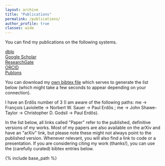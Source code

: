 ```yaml
---
layout: archive
title: "Publications"
permalink: /publications/
author_profile: true
classes: wide
---
```


You can find my publications on the following systems.
  
<a href="https://dblp.org/pid/255/9829.html"><i class="ai ai-fw ai-dblp"></i> dblp</a>   
<a href="https://scholar.google.co.in/citations?user=x5fi0xUAAAAJ&hl=en"><i class="ai ai-fw ai-google-scholar"></i> Google Scholar</a>   
<a href="https://www.researchgate.net/profile/Sourasekhar-Banerjee"><i class="ai ai-fw ai-researchgate"></i> ResearchGate</a>   
<a href="https://orcid.org/0000-0002-3451-2851"><i class="ai ai-fw ai-orcid"></i> ORCID</a>    
<a href="https://publons.com/wos-op/researcher/1445440/sourav-banerjee/"><i class="ai ai-fw ai-publons"></i> Publons</a>     

You can download my [own bibtex file](https://bguedj.github.io/files/bguedj-publications.bib) which serves to generate the list below (which might take a few seconds to appear depending on your connection).

I have an Erd&#x0151;s number of 3 (I am aware of the following paths: me &#8594; François Laviolette &#8594; Norbert W. Sauer &#8594; Paul Erd&#x0151;s ; me &#8594; John Shawe-Taylor &#8594; Christopher D. Godsil &#8594; Paul Erd&#x0151;s).

In the list below, all links called "Paper" refer to the published, definitive versions of my works. Most of my papers are also available on the arXiv and have an "arXiv" link, but please note these might not always point to the published version. Whenever relevant, you will also find a link to code or a presentation. If you are considering citing my work (thanks!), you can use the (carefully curated) bibtex entries below.


<script src="https://bibbase.org/show?bib=https://bguedj.github.io/files/bguedj-publications.bib&jsonp=1&nocache=1&theme=default"></script> 

{% include base_path %}

<!-- {% capture written_year %}'None'{% endcapture %}
{% for post in site.publications reversed %}
  {% capture year %}{{ post.date | date: '%Y' }}{% endcapture %}
  {% if year != written_year %}
    <h2 id="{{ year | slugify }}" class="archive__subtitle">{{ year }}</h2>
    {% capture written_year %}{{ year }}{% endcapture %}
  {% endif %}
  {% include archive-single.html %}
{% endfor %} -->

